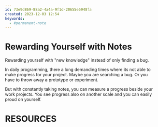 ```yaml
---
id: 73e9d869-88a2-4a4a-9f1d-20655e5948fa
created: 2023-12-03 12:54
keywords:
  - #permanent-note
---
```



Rewarding Yourself with Notes
======================================================================

Rewarding yourself with "new knowledge" instead of only finding a bug.  

In daily programming, there a long demanding times where its not able to make progress for your project. 
Maybe you are searching a bug. 
Or you have to throw away a prototype or experiment. 

But with constantly taking notes, you can measure a progress beside your work projects. 
You see progress also on another scale and you can easily proud on yourself. 




RESOURCES
======================================================================
